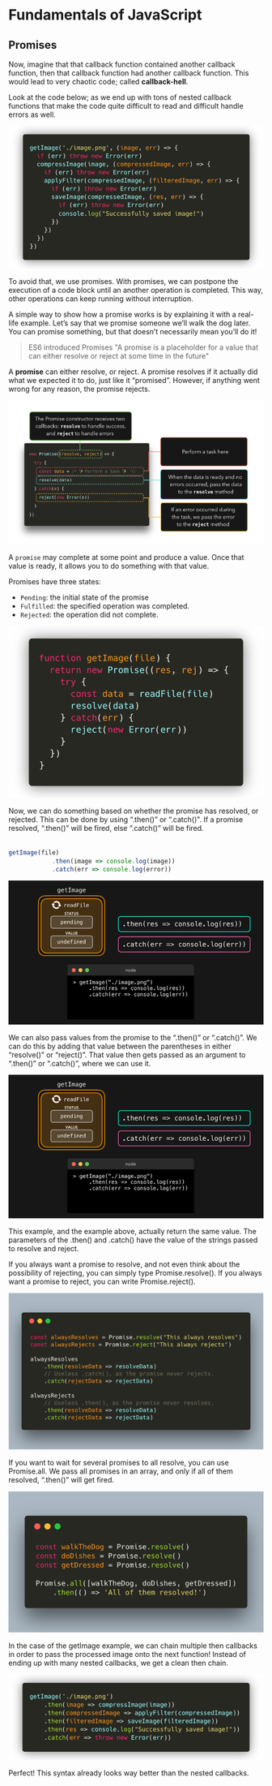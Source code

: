 # Fundamentals of JavaScript

## Promises

Now, imagine that that callback function contained another callback function, then that callback function had another 
callback function. This would lead to very chaotic code; called **callback-hell**.

Look at the code below; as we end up with tons of nested callback functions that make the code quite difficult to read and difficult handle errors as well.

![callback-hell](../assets/callback-hell.png)

To avoid that, we use promises. With promises, we can postpone the execution of a code block until an another 
operation is completed. This way, other operations can keep running without interruption.

A simple way to show how a promise works is by explaining it with a real-life example. Let’s say that we promise 
someone we’ll walk the dog later. You can promise something, but that doesn’t necessarily mean you’ll do it! 

> ES6 introduced Promises 
>"A promise is a placeholder for a value that can either resolve or reject at some time in the future"

A **promise** can either resolve, or reject. A promise resolves if it actually did what we expected it to do, just 
like it “promised”. However, if anything went wrong for any reason, the promise rejects. 

![promise](../assets/promise.png)

A `promise` may complete at some point and produce a value. Once that value is ready, it allows you to do something 
with that value.

Promises have three states: 
- `Pending`: the initial state of the promise
- `Fulfilled`: the specified operation was completed.
- `Rejected`: the operation did not complete.

![promise](../assets/promise-0.png)

Now, we can do something based on whether the promise has resolved, or rejected. This can be done by using 
“.then()” or “.catch()". If a promise resolved, “.then()” will be fired, else “.catch()” will be fired. 


```javascript

getImage(file)
            .then(image => console.log(image))
            .catch(err => console.log(error))
```


![promise](../assets/promise-1.gif)

We can also pass values from the promise to the “.then()” or “.catch()”. We can do this by adding that value 
between the parentheses in either “resolve()” or “reject()”. That value then gets passed as an argument to 
“.then()” or “.catch()”, where we can use it.

![promise](../assets/promise-2.gif)

This example, and the example above, actually return the same value. The parameters of the .then() and .catch() 
have the value of the strings passed to resolve and reject.


If you always want a promise to resolve, and not even think about the possibility of rejecting, you can simply 
type Promise.resolve(). If you always want a promise to reject, you can write Promise.reject().

![promise](../assets/promise-3.png)

If you want to wait for several promises to all resolve, you can use Promise.all. We pass all promises in an array, 
and only if all of them resolved,  “.then()” will get fired.

![promise](../assets/promise-4.png)

In the case of the getImage example, we can chain multiple then callbacks in order to pass the processed image 
onto the next function! Instead of ending up with many nested callbacks, we get a clean then chain.

![promise-solution](../assets/promise-solution.png)

Perfect! This syntax already looks way better than the nested callbacks.

